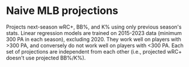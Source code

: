 # Naive MLB projections
Projects next-season wRC+, BB%, and K% using only previous season's stats. Linear regression models are trained on 2015-2023 data (minimum 300 PA in each season), excluding 2020. They work well on players with >300 PA, and conversely do not work well on players with <300 PA. Each set of projections are independent from each other (i.e., projected wRC+ doesn't use projected BB%/K%).
